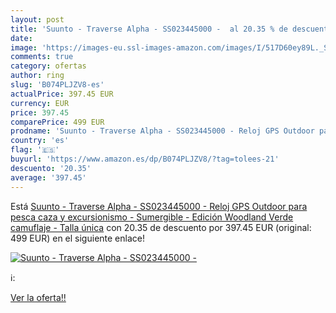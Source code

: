 ```yaml
---
layout: post
title: 'Suunto - Traverse Alpha - SS023445000 -  al 20.35 % de descuento'
date: 
image: 'https://images-eu.ssl-images-amazon.com/images/I/517D60ey89L._SL200_.jpg'
comments: true
category: ofertas
author: ring
slug: 'B074PLJZV8-es'
actualPrice: 397.45 EUR
currency: EUR
price: 397.45
comparePrice: 499 EUR
prodname: 'Suunto - Traverse Alpha - SS023445000 - Reloj GPS Outdoor para pesca  caza y excursionismo - Sumergible - Edición Woodland  Verde camuflaje  - Talla única'
country: 'es'
flag: '🇪🇸'
buyurl: 'https://www.amazon.es/dp/B074PLJZV8/?tag=tolees-21'
descuento: '20.35'
average: '397.45'
---
```


Está [Suunto - Traverse Alpha - SS023445000 - Reloj GPS Outdoor para pesca  caza y excursionismo - Sumergible - Edición Woodland  Verde camuflaje  - Talla única](https://www.amazon.es/dp/B074PLJZV8/?tag=tolees-21) con 20.35 de descuento por 397.45 EUR (original: 499 EUR) en el siguiente enlace!

[![Suunto - Traverse Alpha - SS023445000 - ](https://images-eu.ssl-images-amazon.com/images/I/517D60ey89L._SL200_.jpg)](https://www.amazon.es/dp/B074PLJZV8/?tag=tolees-21)

ℹ️:


[Ver la oferta!!](https://www.amazon.es/dp/B074PLJZV8/?tag=tolees-21)
